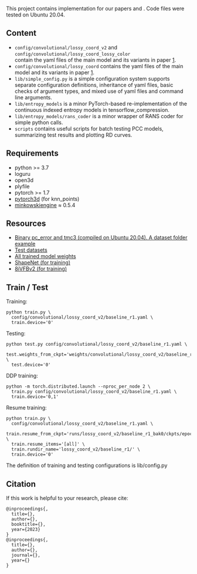 This project contains implementation for our papers 
and 
. 
Code files were tested on Ubuntu 20.04.

## Content
- `config/convolutional/lossy_coord_v2` and `config/convolutional/lossy_coord_lossy_color`  
contain the yaml files of the main model and its variants in paper [1](https://).
- `config/convolutional/lossy_coord` contains the yaml files of the main model and its variants in paper [1](https://).
- `lib/simple_config.py` is a simple configuration system supports separate configuration definitions, inheritance of yaml files, basic checks of argument types, and mixed use of yaml files and command line arguments.
- `lib/entropy_models` is a minor PyTorch-based re-implementation of the continuous indexed entropy models in tensorflow_compression.
- `lib/entropy_models/rans_coder` is a minor wrapper of RANS coder for simple python calls.
- `scripts` contains useful scripts for batch testing PCC models, summarizing test results and plotting RD curves.


## Requirements
- python >= 3.7
- loguru
- open3d
- plyfile
- pytorch >= 1.7
- [pytorch3d](https://github.com/facebookresearch/pytorch3d) (for knn_points)
- [minkowskiengine](https://github.com/NVIDIA/MinkowskiEngine) ≈ 0.5.4


## Resources
- [Binary pc_error and tmc3 (compiled on Ubuntu 20.04). A dataset folder example](https://drive.google.com/file/d/1RC62ddx_YTp0ZtwUhIXknM614sESg0ca/view?usp=sharing)
- [Test datasets](https://drive.google.com/file/d/1GT3L33ye70uku-HXI1pqU7diuiL3sRGo/view?usp=sharing)
- [All trained model weights](https://drive.google.com/file/d/1ivYoBtZszP8R-hO5trlulRVwZ5vO9sM9/view?usp=sharing)
- [ShapeNet (for training)](https://shapenet.org/download/shapenetcore)
- [8iVFBv2 (for training)](https://plenodb.jpeg.org/pc/8ilabs)


## Train / Test
Training:
```shell
python train.py \
  config/convolutional/lossy_coord_v2/baseline_r1.yaml \
  train.device='0'
```
Testing:
```shell
python test.py config/convolutional/lossy_coord_v2/baseline_r1.yaml \
  test.weights_from_ckpt='weights/convolutional/lossy_coord_v2/baseline_r1.pt' \
  test.device='0'
```
DDP training: 
```shell
python -m torch.distributed.launch --nproc_per_node 2 \
  train.py config/convolutional/lossy_coord_v2/baseline_r1.yaml \
  train.device='0,1'
```
Resume training:
```shell
python train.py \
  config/convolutional/lossy_coord_v2/baseline_r1.yaml \
  train.resume_from_ckpt='runs/lossy_coord_v2/baseline_r1_bak0/ckpts/epoch_<maxindex>.pt' \
  train.resume_items='[all]' \
  train.rundir_name='lossy_coord_v2/baseline_r1/' \
  train.device='0'
```

The definition of training and testing configurations is lib/config.py


## Citation
If this work is helpful to your research, please cite:
````
@inproceedings{,
  title={},
  author={},
  booktitle={},
  year={2023}
}
@inproceedings{,
  title={},
  author={},
  journal={},
  year={}
}
````
